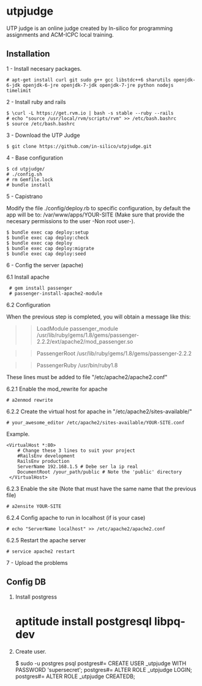 utpjudge
========

UTP judge is an online judge created by In-silico for programming assignments and ACM-ICPC local training.

## Installation


1 - Install necesary packages.

    # apt-get install curl git sudo g++ gcc libstdc++6 sharutils openjdk-6-jdk openjdk-6-jre openjdk-7-jdk openjdk-7-jre python nodejs timelimit

2 - Install ruby and  rails

    $ \curl -L https://get.rvm.io | bash -s stable --ruby --rails
    # echo "source /usr/local/rvm/scripts/rvm" >> /etc/bash.bashrc
    $ source /etc/bash.bashrc

3 - Download the UTP Judge

    $ git clone https://github.com/in-silico/utpjudge.git

4 - Base configuration

    $ cd utpjudge/
    # ./config.sh
    # rm Gemfile.lock
    # bundle install

5 - Capistrano

Modify the file ./config/deploy.rb to specific configuration, by default the app will be to: /var/www/apps/YOUR-SITE (Make sure that provide the necesary permissions to the user -Non root user-).

    $ bundle exec cap deploy:setup
    $ bundle exec cap deploy:check
    $ bundle exec cap deploy
    $ bundle exec cap deploy:migrate
    $ bundle exec cap deploy:seed

6 - Config the server (apache)

6.1 Install apache

     # gem install passenger
     # passenger-install-apache2-module

6.2 Configuration

When the previous step is completed, you will obtain a message like this:

   >> LoadModule passenger_module /usr/lib/ruby/gems/1.8/gems/passenger-2.2.2/ext/apache2/mod_passenger.so

   >> PassengerRoot /usr/lib/ruby/gems/1.8/gems/passenger-2.2.2

   >> PassengerRuby /usr/bin/ruby1.8

These lines must be added to file "/etc/apache2/apache2.conf"

6.2.1 Enable the  mod_rewrite for apache

    # a2enmod rewrite

6.2.2 Create the virtual host for apache in "/etc/apache2/sites-available/"

    # your_awesome_editor /etc/apache2/sites-available/YOUR-SITE.conf

Example.

    <VirtualHost *:80>
        # Change these 3 lines to suit your project
        #RailsEnv development
        RailsEnv production
        ServerName 192.168.1.5 # Debe ser la ip real
        DocumentRoot /your_path/public # Note the 'public' directory
     </VirtualHost>


6.2.3 Enable the site (Note that must have the same name that the previous file)

    # a2ensite YOUR-SITE

6.2.4 Config apache to run in localhost (if is your case)

    # echo "ServerName localhost" >> /etc/apache2/apache2.conf

6.2.5 Restart the apache server

    # service apache2 restart

7 - Upload the problems


## Config DB


1. Install postgress

    # aptitude install postgresql libpq-dev

2. Create user.

    $ sudo -u postgres psql
    postgres#= CREATE USER _utpjudge WITH PASSWORD 'supersecret';
    postgres#= ALTER ROLE _utpjudge LOGIN;
    postgres#= ALTER ROLE _utpjudge CREATEDB;


